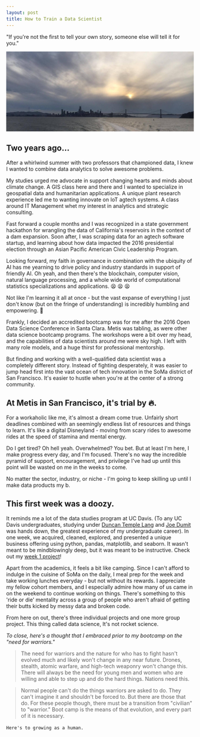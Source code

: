 ```yaml
---
layout: post
title: How to Train a Data Scientist
---
```


"If you're not the first to tell your own story, someone else will tell it for you."

![SanFranciscoSunset](/images/SanFrancisco.jpg)

## Two years ago...
After a whirlwind summer with two professors that championed data, I knew I wanted to combine data analytics to solve awesome problems.

My studies urged me advocate in support changing hearts and minds about climate change. A GIS class here and there and I wanted to specialize in geospatial data and humanitarian applications. A unique plant research experience led me to wanting innovate on IoT agtech systems. A class around IT Management whet my interest in analytics and strategic consulting.

Fast forward a couple months and I was recognized in a state government hackathon for wrangling the data of California's reservoirs in the context of a dam expansion.  Soon after, I was scraping data for an agtech software startup, and learning about how data impacted the 2016 presidential election through an Asian Pacific American Civic Leadership Program.

Looking forward, my faith in governance in combination with the ubiquity of AI has me yearning to drive policy and industry standards in support of friendly AI.  Oh yeah, and then there's the blockchain, computer vision, natural language processing, and a whole wide world of computational statistics specializations and applications. :tired_face: :tired_face: :tired_face:

Not like I'm learning it all at once - but the vast expanse of everything I just don't know (but on the fringe of understanding) is incredibly humbling and empowering. :triumph:

Frankly, I decided an accredited bootcamp was for me after the 2016 Open Data Science Conference in Santa Clara.  Metis was tabling, as were other data science bootcamp programs.  The workshops were a bit over my head, and the capabilities of data scientists around me were sky high. I left with many role models, and a huge thirst for professional mentorship.

But finding and working with a well-qualified data scientist was a completely different story.  Instead of fighting desperately, it was easier to jump head first into the vast ocean of tech innovation in the SoMa district of San Francisco.  It's easier to hustle when you're at the center of a strong community.

## At Metis in San Francisco, it's trial by :fire:. 

For a workaholic like me, it's almost a dream come true. Unfairly short deadlines combined with an seemingly endless list of resources and things to learn.  It's like a digital Disneyland - moving from scary rides to awesome rides at the speed of stamina and mental energy.

Do I get tired?  Oh hell yeah.  Overwhelmed?  You bet.  But at least I'm here, I make progress every day, and I'm focused.  There's no way the incredible pyramid of support, encouragement, and privilege I've had up until this point will be wasted on me in the weeks to come.

No matter the sector, industry, or niche - I'm going to keep skilling up until I make data products my b.

## This first week was a doozy.

It reminds me a lot of the data studies program at UC Davis.  (To any UC Davis undergraduates, studying under [Duncan Temple Lang](http://www.stat.ucdavis.edu/~duncan/) and [Joe Dumit](http://socialscience.ucdavis.edu/about-iss/people/joseph-dumit-director) was hands down, the greatest experience of my undergraduate career).  In one week, we acquired, cleaned, explored, and presented a unique business offering using python, pandas, matplotlib, and seaborn. It wasn't meant to be mindblowingly deep, but it was meant to be instructive.  Check out my [week 1 project](https://github.com/Atomahawk/benson)!

Apart from the academics, it feels a bit like camping. Since I can't afford to indulge in the cuisine of SoMa on the daily, I meal prep for the week and take working lunches everyday - but not without its rewards.  I appreciate my fellow cohort members, and I especially admire how many of us came in on the weekend to continue working on things.  There's something to this 'ride or die' mentality across a group of people who aren't afraid of getting their butts kicked by messy data and broken code.

From here on out, there's three individual projects and one more group project.  This thing called data science, It's not rocket science.

*To close, here's a thought that I embraced prior to my bootcamp on the "need for warriors."*

> The need for warriors and the nature for who has to fight hasn't evolved much and likely won't change in any near future. Drones, stealth, atomic warfare, and high-tech weaponry won't change this. There will always be the need for young men and women who are willing and able to step up and do the hard things. Nations need this.

> Normal people can't do the things warriors are asked to do. They can't imagine it and shouldn't be forced to. But there are those that do. For these people though, there must be a transition from "civilian" to "warrior." Boot camp is the means of that evolution, and every part of it is necessary. 

```Here's to growing as a human.```
